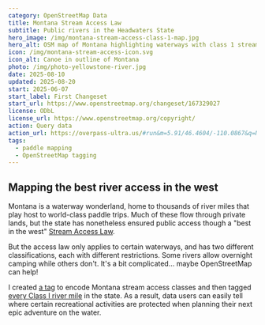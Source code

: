 ```yaml
---
category: OpenStreetMap Data
title: Montana Stream Access Law
subtitle: Public rivers in the Headwaters State
hero_image: /img/montana-stream-access-class-1-map.jpg
hero_alt: OSM map of Montana highlighting waterways with class 1 stream access.
icon: /img/montana-stream-access-icon.svg
icon_alt: Canoe in outline of Montana
photo: /img/photo-yellowstone-river.jpg
date: 2025-08-10
updated: 2025-08-20
start: 2025-06-07
start_label: First Changeset
start_url: https://www.openstreetmap.org/changeset/167329027
license: ODbL
license_url: https://www.openstreetmap.org/copyright/
action: Query data
action_url: https://overpass-ultra.us/#run&m=5.91/46.4604/-110.0867&q=NoewrgLgXAHgtgGwLrAgSzgU3NATAViQG4AoAdwEMBPYAIjhADsILGKB9AZwgCdMK47CgGNhmTp3bCEFCbQC8tAIy1iJHAAIA5tjhEgA
tags:
  - paddle mapping
  - OpenStreetMap tagging
---
```

## Mapping the best river access in the west

Montana is a waterway wonderland, home to thousands of river miles that play host to world-class paddle trips. Much of these flow through private lands, but the state has nonetheless ensured public access though a "best in the west" [Stream Access Law](https://en.wikipedia.org/wiki/Montana_Stream_Access_Law).

But the access law only applies to certain waterways, and has two different classifications, each with different restrictions. Some rivers allow overnight camping while others don't. It's a bit complicated… maybe OpenStreetMap can help!

I created [a tag](https://wiki.openstreetmap.org/wiki/Key:montana_stream_access_class) to encode Montana stream access classes and then tagged [every Class I river mile](https://overpass-ultra.us/#run&m=5.91/46.4604/-110.0867&q=NoewrgLgXAHgtgGwLrAgSzgU3NATAViQG4AoAdwEMBPYAIjhADsILGKB9AZwgCdMK47CgGNhmTp3bCEFCbQC8tAIy1iJHAAIA5tjhEgA) in the state. As a result, data users can easily tell where certain recreational activities are protected when planning their next epic adventure on the water.